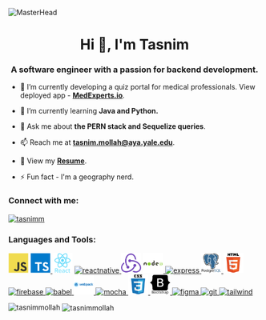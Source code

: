 ![MasterHead](https://media.licdn.com/dms/image/D5616AQHdANBacCFkQg/profile-displaybackgroundimage-shrink_350_1400/0/1676594816849?e=1681948800&v=beta&t=K12r3azHDVh5LJTC8YBOWW4HrTvv9NT5BFG8yp21CQM)

<h1 align="center">Hi 👋, I'm Tasnim </h1>
<h3 align="center">A software engineer with a passion for backend development.</h3>

- 🔭 I’m currently developing a quiz portal for medical professionals. View deployed app - **<a href="https://www.medexperts.io/" target="blank">MedExperts.io</a>**.

- 🌱 I’m currently learning **Java and Python.**

- 💬 Ask me about **the PERN stack and Sequelize queries**.

- 📫 Reach me at **tasnim.mollah@aya.yale.edu**.

- 📄 View my **<a href="https://docs.google.com/document/d/e/2PACX-1vSoJN9vYyPOsLsXOQE3TFY08dflnk_jIltMnysa5LMaGHgrRiy6OqHFd83TDdysHQ/pub" target="blank">Resume</a>**.

- ⚡ Fun fact - I'm a geography nerd.

<h3 align="left">Connect with me:</h3>
<p align="left">
<a href="https://linkedin.com/in/tasnimm" target="blank"><img align="center" src="https://raw.githubusercontent.com/rahuldkjain/github-profile-readme-generator/master/src/images/icons/Social/linked-in-alt.svg" alt="tasnimm" height="30" width="40" /></a>
</p>

<h3 align="left">Languages and Tools:</h3>
<p align="left"> <a href="https://developer.mozilla.org/en-US/docs/Web/JavaScript" target="_blank" rel="noreferrer"> <img src="https://raw.githubusercontent.com/devicons/devicon/master/icons/javascript/javascript-original.svg" alt="javascript" width="40" height="40"/></a> <a href="https://www.typescriptlang.org/" target="_blank" rel="noreferrer"> <img src="https://raw.githubusercontent.com/devicons/devicon/master/icons/typescript/typescript-original.svg" alt="typescript" width="40" height="40"/> </a><a href="https://reactjs.org/" target="_blank" rel="noreferrer"> <img src="https://raw.githubusercontent.com/devicons/devicon/master/icons/react/react-original-wordmark.svg" alt="react" width="40" height="40"/></a> <a href="https://reactnative.dev/" target="_blank" rel="noreferrer"> <img src="https://reactnative.dev/img/header_logo.svg" alt="reactnative" width="40" height="40"/> </a> <a href="https://redux.js.org" target="_blank" rel="noreferrer"> <img src="https://raw.githubusercontent.com/devicons/devicon/master/icons/redux/redux-original.svg" alt="redux" width="40" height="40"/></a> <a href="https://nodejs.org" target="_blank" rel="noreferrer"> <img src="https://raw.githubusercontent.com/devicons/devicon/master/icons/nodejs/nodejs-original-wordmark.svg" alt="nodejs" width="40" height="40"/> </a>  <a href="https://expressjs.com" target="_blank" rel="noreferrer"> <img src="https://www.geekandjob.com/uploads/wiki/2e5b0058b2d38158b21439fe06e9b8fabe3cb139.png" alt="express" width="80" height="40"/> </a><a href="https://www.postgresql.org" target="_blank" rel="noreferrer"> <img src="https://raw.githubusercontent.com/devicons/devicon/master/icons/postgresql/postgresql-original-wordmark.svg" alt="postgresql" width="40" height="40"/> </a><a href="https://www.w3.org/html/" target="_blank" rel="noreferrer"> <img src="https://raw.githubusercontent.com/devicons/devicon/master/icons/html5/html5-original-wordmark.svg" alt="html5" width="40" height="40"/> </a> <a href="https://firebase.google.com/" target="_blank" rel="noreferrer"> <img src="https://www.vectorlogo.zone/logos/firebase/firebase-icon.svg" alt="firebase" width="40" height="40"/> </a> <a href="https://babeljs.io/" target="_blank" rel="noreferrer"> <img src="https://img.stackshare.io/service/2739/-1wfGjNw.png" alt="babel" width="40" height="40"/> 
</a> <a href="https://webpack.js.org" target="_blank" rel="noreferrer"> <img src="https://raw.githubusercontent.com/devicons/devicon/d00d0969292a6569d45b06d3f350f463a0107b0d/icons/webpack/webpack-original-wordmark.svg" alt="webpack" width="40" height="40"/> </a> <a href="https://mochajs.org" target="_blank" rel="noreferrer"> <img src="https://www.vectorlogo.zone/logos/mochajs/mochajs-icon.svg" alt="mocha" width="40" height="40"/> </a> <a href="https://www.w3schools.com/css/" target="_blank" rel="noreferrer"> <img src="https://raw.githubusercontent.com/devicons/devicon/master/icons/css3/css3-original-wordmark.svg" alt="css3" width="40" height="40"/> </a> 
<a href="https://getbootstrap.com" target="_blank" rel="noreferrer"> <img src="https://raw.githubusercontent.com/devicons/devicon/master/icons/bootstrap/bootstrap-plain-wordmark.svg" alt="bootstrap" width="40" height="40"/> </a> 
 <a href="https://www.figma.com/" target="_blank" rel="noreferrer"> <img src="https://www.vectorlogo.zone/logos/figma/figma-icon.svg" alt="figma" width="40" height="40"/> </a> 
 <a href="https://git-scm.com/" target="_blank" rel="noreferrer"> <img src="https://www.vectorlogo.zone/logos/git-scm/git-scm-icon.svg" alt="git" width="40" height="40"/> </a> 
<a href="https://tailwindcss.com/" target="_blank" rel="noreferrer"> <img src="https://www.vectorlogo.zone/logos/tailwindcss/tailwindcss-icon.svg" alt="tailwind" width="40" height="40"/> </a> 
 </p>

<p><img align="left" src="https://github-readme-stats.vercel.app/api/top-langs?username=tasnimmollah&show_icons=true&locale=en&layout=compact" alt="tasnimmollah" /></p>

<p>&nbsp;<img align="center" src="https://github-readme-stats.vercel.app/api?username=tasnimmollah&show_icons=true&locale=en" alt="tasnimmollah" /></p>

<!-- <p><img align="center" src="https://github-readme-streak-stats.herokuapp.com/?user=tasnimmollah&" alt="tasnimmollah" /></p> -->
